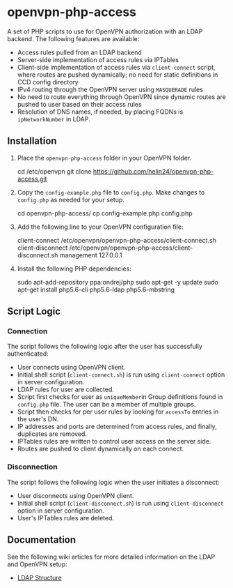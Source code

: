 # openvpn-php-access

A set of PHP scripts to use for OpenVPN authorization with an LDAP backend. The following features are available:

 - Access rules pulled from an LDAP backend
 - Server-side implementation of access rules via IPTables
 - Client-side implementation of access rules via `client-connect` script, where routes are pushed dynamically; no need for static definitions in CCD config directory
 - IPv4 routing through the OpenVPN server using `MASQUERADE` rules
 - No need to route everything through OpenVPN since dynamic routes are pushed to user based on their access rules
 - Resolution of DNS names, if needed, by placing FQDNs is `ipNetworkNumber` in LDAP.

## Installation

 1. Place the `openvpn-php-access` folder in your OpenVPN folder.

    cd /etc/openvpn
    git clone https://github.com/helin24/openvpn-php-access.git

 2. Copy the `config-example.php` file to `config.php`. Make changes to `config.php` as needed for your setup.

    cd openvpn-php-access/
    cp config-example.php config.php

 3. Add the following line to your OpenVPN configuration file:

    client-connect /etc/openvpn/openvpn-php-access/client-connect.sh
    client-disconnect /etc/openvpn/openvpn-php-access/client-disconnect.sh
    management 127.0.0.1 <random-port>

 4. Install the following PHP dependencies:

    sudo apt-add-repository ppa:ondrej/php
    sudo apt-get -y update
    sudo apt-get install php5.6-cli php5.6-ldap php5.6-mbstring

## Script Logic

### Connection

The script follows the following logic after the user has successfully authenticated:

 - User connects using OpenVPN client.
 - Initial shell script (`client-connect.sh`) is run using `client-connect` option in server configuration.
 - LDAP rules for user are collected.
  - Script first checks for user as `uniqueMember`in Group definitions found in `config.php` file. The user can be a member of multiple groups.
  - Script then checks for per user rules by looking for `accessTo` entries in the user's DN.
  - IP addresses and ports are determined from access rules, and finally, duplicates are removed.
 - IPTables rules are written to control user access on the server side.
 - Routes are pushed to client dynamically on each connect.

### Disconnection

The script follows the following logic when the user initiates a disconnect:

- User disconnects using OpenVPN client.
- Initial shell script (`client-disconnect.sh`) is run using `client-disconnect` option in server configuration.
- User's IPTables rules are deleted.

## Documentation

See the following wiki articles for more detailed information on the LDAP and OpenVPN setup:

- [LDAP Structure](https://github.com/helin24/openvpn-php-access/wiki/LDAP-Structure "LDAP Structure")
